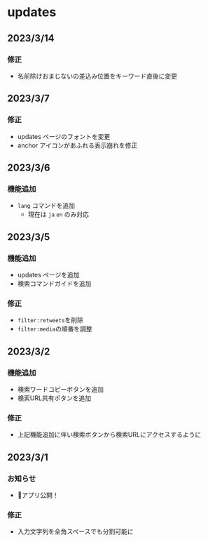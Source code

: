 # updates

## 2023/3/14

### 修正

- 名前除けおまじないの差込み位置をキーワード直後に変更

## 2023/3/7

### 修正

- updates ページのフォントを変更
- anchor アイコンがあふれる表示崩れを修正

## 2023/3/6

### 機能追加

- `lang` コマンドを追加
  - 現在は `ja` `en` のみ対応

## 2023/3/5

### 機能追加

- updates ページを追加
- 検索コマンドガイドを追加

### 修正

- `filter:retweets`を削除
- `filter:media`の順番を調整

## 2023/3/2

### 機能追加

- 検索ワードコピーボタンを追加
- 検索URL共有ボタンを追加

### 修正

- 上記機能追加に伴い検索ボタンから検索URLにアクセスするように

## 2023/3/1

### お知らせ

- 🎉アプリ公開！

### 修正

- 入力文字列を全角スペースでも分割可能に
